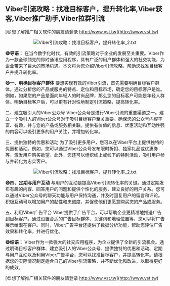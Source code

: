 ## **Viber引流攻略：找准目标客户，提升转化率,Viber获客,Viber推广助手,Viber拉群引流**

[😍想了解推广相关软件的朋友请登录 http://www.vst.tw](http://www.vst.tw)

 <center><img src="https://vst.tw/MP4/tuiguang/png/1.png" alt="Viber引流攻略：找准目标客户，提升转化率_2.txt"></center>

**😄导语：**
在当今数字化时代，有效的引流策略对于企业的发展至关重要。Viber作为一款全球领先的即时通讯应用程序，具有广泛的用户群体和强大的社交功能，为企业带来了巨大的市场机遇。本文将为您介绍Viber引流攻略，帮助您找准目标客户并提升转化率。

**😄一、明确目标客户群体**
要想实现有效的Viber引流，首先需要明确目标客户群体。通过分析您的产品或服务的特点、定位和目标市场，确定您的目标客户是谁。例如，如果您的产品是面向年轻人的时尚品牌，那么您的目标客户可能是年轻人群体。明确目标客户后，可以更有针对性地制定引流策略，提高转化率。

二、建立吸引人的Viber公众号
Viber公众号是进行Viber引流的重要渠道之一。建立一个吸引人的Viber公众号对于吸引目标客户至关重要。确保您的公众号内容丰富、有趣，并与您的产品或服务相关联。提供有价值的信息、优惠活动和互动性强的内容可以吸引更多的用户关注，并增加转化率。

三、提供独特的优惠和活动
为了吸引更多用户，您可以在Viber平台上提供独特的优惠和活动。例如，您可以通过Viber公众号发布限时折扣、独家礼品或优惠券等，激发用户购买欲望。此外，您还可以组织线上或线下的特别活动，吸引用户参与并转化为忠实客户。

 <center><img src="https://vst.tw/MP4/tuiguang/png/8.png" alt="Viber引流攻略：找准目标客户，提升转化率_2.txt"></center>

**😄四、定期与用户互动**
与用户的互动是提高Viber引流转化率的关键。通过定期发布有趣的内容、回答用户的问题和提供个性化的服务，建立良好的用户关系。您可以通过Viber公众号的聊天功能与用户保持沟通，并及时回复用户的留言和评论。积极互动可以增加用户的黏性和忠诚度，并促使他们更愿意购买您的产品或服务。

五、利用Viber广告平台
Viber提供了广告平台，可以帮助企业更精准地推送广告到目标客户。通过设置合适的广告目标群体、关键词和地理位置等，您可以将广告展示给潜在客户。同时，Viber广告平台还提供了数据分析功能，帮助您评估广告效果和转化率，并进行优化。

**😄结语：**
Viber作为一款强大的社交应用程序，为企业提供了全新的引流机会。通过明确目标客户群体、建立吸引人的Viber公众号、提供独特的优惠和活动、定期与用户互动以及利用Viber广告平台，您可以找准目标客户，并提高转化率。请根据您的实际情况制定适合自己的Viber引流策略，并不断优化和改进，以取得更好的成效。

[😍想了解推广相关软件的朋友请登录 http://www.vst.tw](http://www.vst.tw)



